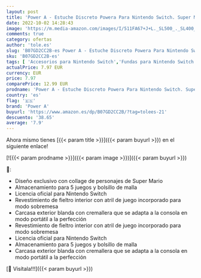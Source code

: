 ```yaml
---
layout: post
title: 'Power A - Estuche Discreto Powera Para Nintendo Switch. Super Mario En Rojo'
date: 2022-10-02 14:28:43
image: 'https://m.media-amazon.com/images/I/511FA67+J+L._SL500_._SL400_.jpg'
comments: true
category: ofertas
author: 'tole.es'
slug: 'B07GD2CC2B-es Power A - Estuche Discreto Powera Para Nintendo Switch....'
sku: 'B07GD2CC2B-es'
tags: [ 'Accesorios para Nintendo Switch','Fundas para Nintendo Switch','Fundas y almacenamiento para Nintendo Switch','Hardware y juegos para Nintendo Switch','Videojuegos','nintendo','power a','🇪🇸', ]
actualPrice: 7.97 EUR
currency: EUR
price: 7.97
comparePrice: 12.99 EUR
prodname: 'Power A - Estuche Discreto Powera Para Nintendo Switch. Super Mario En Rojo'
country: 'es'
flag: '🇪🇸'
brand: 'Power A'
buyurl: 'https://www.amazon.es/dp/B07GD2CC2B/?tag=tolees-21'
descuento: '38.65'
average: '7.9'
---
```


Ahora mismo tienes [{{< param title >}}]({{< param buyurl >}}) en el siguiente enlace!

[![{{< param prodname >}}]({{< param image >}})]({{< param buyurl >}})

🔎:

- Diseño exclusivo con collage de personajes de Super Mario
- Almacenamiento para 5 juegos y bolsillo de malla
- Licencia oficial para Nintendo Switch
- Revestimiento de fieltro interior con atril de juego incorporado para modo sobremesa
- Carcasa exterior blanda con cremallera que se adapta a la consola en modo portátil a la perfección
- Revestimiento de fieltro interior con atril de juego incorporado para modo sobremesa
- Licencia oficial para Nintendo Switch
- Almacenamiento para 5 juegos y bolsillo de malla
- Carcasa exterior blanda con cremallera que se adapta a la consola en modo portátil a la perfección

[🛒 Visítala!!!]({{< param buyurl >}})
